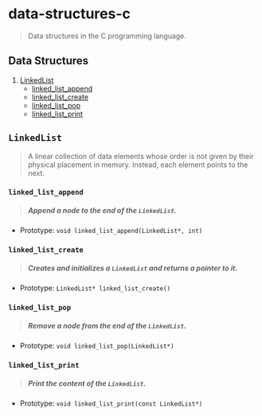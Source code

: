 # data-structures-c

> Data structures in the C programming language.

## Data Structures

1. [ LinkedList ](#linkedlist)
    - [ linked_list_append ](#linked_list_append)
    - [ linked_list_create ](#linked_list_create)
    - [ linked_list_pop ](#linked_list_pop)
    - [ linked_list_print ](#linked_list_print)

## `LinkedList`

> A linear collection of data elements whose order is not given by their physical placement in memory. Instead, each element points to the next.

### `linked_list_append`

> ##### Append a node to the end of the `LinkedList`.

- Prototype: `void linked_list_append(LinkedList*, int)`

### `linked_list_create`

> ##### Creates and initializes a `LinkedList` and returns a pointer to it.

- Prototype: `LinkedList* linked_list_create()`

### `linked_list_pop`

> ##### Remove a node from the end of the `LinkedList`.

- Prototype: `void linked_list_pop(LinkedList*)`

### `linked_list_print`

> ##### Print the content of the `LinkedList`.

- Prototype: `void linked_list_print(const LinkedList*)`
